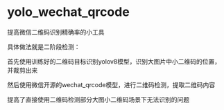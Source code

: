# yolo_wechat_qrcode
提高微信二维码识别精确率的小工具

具体做法就是二阶段检测：


首先使用训练好的二维码目标识别yolov8模型，识别大图片中小二维码的位置，并裁剪出来


然后使用微信开源的wechat_qrcode模型，进行二维码检测，提取二维码内容



提高了直接使用二维码检测部分大图小二维码场景下无法识别的问题
